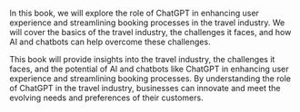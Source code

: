 
In this book, we will explore the role of ChatGPT in enhancing user experience and streamlining booking processes in the travel industry. We will cover the basics of the travel industry, the challenges it faces, and how AI and chatbots can help overcome these challenges.

This book will provide insights into the travel industry, the challenges it faces, and the potential of AI and chatbots like ChatGPT in enhancing user experience and streamlining booking processes. By understanding the role of ChatGPT in the travel industry, businesses can innovate and meet the evolving needs and preferences of their customers.
